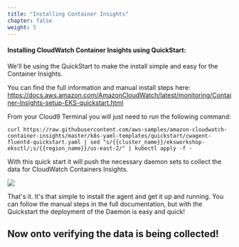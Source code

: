 ```yaml
---
title: "Installing Container Insights"
chapter: false
weight: 5
---
```



<h4>Installing CloudWatch Container Insights using QuickStart: </h4>

We'll be using the QuickStart to make the install simple and easy for the Container Insights. 

You can find the full information and manual install steps here: https://docs.aws.amazon.com/AmazonCloudWatch/latest/monitoring/Container-Insights-setup-EKS-quickstart.html 


From your Cloud9 Terminal you will just need to run the following command:


```
curl https://raw.githubusercontent.com/aws-samples/amazon-cloudwatch-container-insights/master/k8s-yaml-templates/quickstart/cwagent-fluentd-quickstart.yaml | sed "s/{{cluster_name}}/eksworkshop-eksctl/;s/{{region_name}}/us-east-2/" | kubectl apply -f -
```

With this quick start it will push the necessary daemon sets to collect the data for CloudWatch Containers Insights.


<img src="/images/ekscwci/cwdaemon.png">

That's it. It's that simple to install the agent and get it up and running. You can follow the manual steps in the full documentation, but with the Quickstart the deployment of the Daemon is easy and quick! 

## Now onto verifying the data is being collected! ##